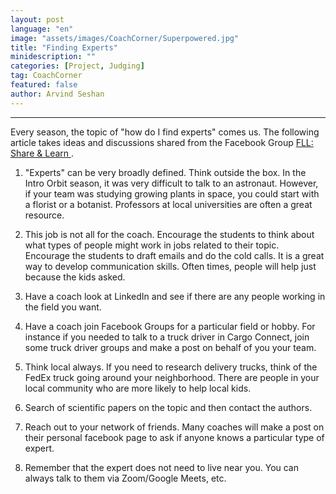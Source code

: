 ```yaml
---
layout: post
language: "en"
image: "assets/images/CoachCorner/Superpowered.jpg"
title: "Finding Experts"
minidescription: ""
categories: [Project, Judging]
tag: CoachCorner
featured: false
author: Arvind Seshan
---
```

---

Every season, the topic of "how do I find experts" comes us. The following article takes ideas and discussions shared from the Facebook Group <a href="https://www.facebook.com/groups/FLLShareandLearn/">FLL: Share & Learn </a>.

1. "Experts" can be very broadly defined. Think outside the box. In the Intro Orbit season, it was very difficult to talk to an astronaut. However, if your team was studying growing plants in space, you could start with a florist or a botanist. Professors at local universities are often a great resource.

2. This job is not all for the coach. Encourage the students to think about what types of people might work in jobs related to their topic. Encourage the students to draft emails and do the cold calls. It is a great way to develop communication skills. Often times, people will help just because the kids asked. 

3. Have a coach look at LinkedIn and see if there are any people working in the field you want.

4. Have a coach join Facebook Groups for a particular field or hobby. For instance if you needed to talk to a truck driver in Cargo Connect, join some truck driver groups and make a post on behalf of you your team.

5. Think local always. If you need to research delivery trucks, think of the FedEx truck going around your neighborhood. There are people in your local community who are more likely to help local kids.

6. Search of scientific papers on the topic and then contact the authors.

7. Reach out to your network of friends. Many coaches will make a post on their personal facebook page to ask if anyone knows a particular type of expert.

8. Remember that the expert does not need to live near you. You can always talk to them via Zoom/Google Meets, etc.
